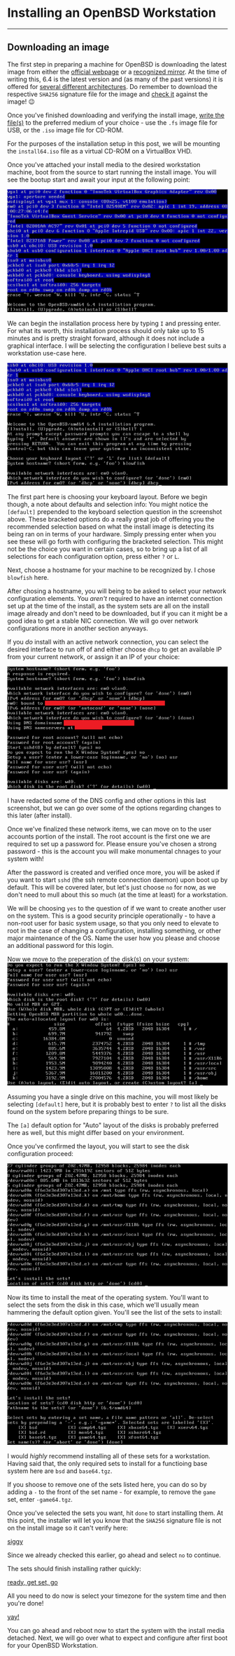 # Installing an OpenBSD Workstation
---

## Downloading an image
The first step in preparing a machine for OpenBSD is downloading the latest image from either the [official webpage](https://www.openbsd.org/faq/faq4.html#Download)
or a [recognized mirror](https://www.openbsd.org/ftp.html). At the time of writing this, 6.4 is the latest version and (as many of the past versions)
it is offered for [several different architectures](https://www.openbsd.org/plat.html). Do remember to download the respective ```SHA256```
signature file for the image and [check it](https://www.openbsd.org/faq/faq4.html#Download) against the image! :wink:

Once you've finished downloading and verifying the install image, [write the file(s)](https://www.openbsd.org/faq/faq4.html#MkInsMedia) to the preferred
 medium of your choice - use the ```.fs``` image file for USB, or the ```.iso``` image file for CD-ROM.
 
 For the purposes of the installation setup in this post, we will be mounting the ```install64.iso``` file as a virtual CD-ROM on a VirtualBox 
 VHD.
 
 Once you've attached your install media to the desired workstation machine, boot from the source to start running the install image.
 You will see the bootup start and await your input at the following point:
 
 ![boot screen](https://raw.githubusercontent.com/RooneyMcNibNug/OpenBSD-Config/master/Workstation/Installation/1boot.png)
 
 We can begin the installation process here by typing ```I``` and pressing enter. For what its worth, this installation process should only take 
 up to 15 minutes and is pretty straight forward, although it does not include a graphical interface. I will be selecting the configuration I believe best
 suits a workstation use-case here.
 
 ![think of a fun hostname!](https://github.com/RooneyMcNibNug/OpenBSD-Config/blob/master/Workstation/Installation/2hostname.png)
 
 The first part here is choosing your keyboard layout. Before we begin though, a note about defaults and selection info:
 You might notice the ```[default]``` prepended to the keyboard selection question in the screenshot above. These bracketed options do a really great
 job of offering you the recommended selection based on what the install image is detecting its being ran on in terms of your hardware. Simply pressing enter 
 when you see these will go forth with configuring the bracketed selection. This might not be the choice you want in certain cases, so to
 bring up a list of all selections for each configuration option, press either ```?``` or ```L```.
 
 Next, choose a hostname for your machine to be recognized by. I chose ```blowfish``` here.
 
 After chosing a hostname, you will being to be asked to select your network configuration elements. You _aren't_ required
 to have an internet connection set up at the time of the install, as the system sets are all on the install image already and don't need
 to be downloaded, but if you can it might be a good idea to get a stable NIC connection. We will go over network configurations
 more in another section anyways.
 
 If you _do_ install with an active network connection, you can select the desired interface to run off of and either choose ```dhcp``` to get an available IP from your current network, or assign it an IP of your choice:
 
 ![get wired](https://github.com/RooneyMcNibNug/OpenBSD-Config/blob/master/Workstation/Installation/3network_and_accounts.png)
 
 I have redacted some of the DNS config and other options in this last screenshot, but we can go over some of the options regarding changes to this later (after install).
 
 Once we've finalized these network items, we can move on to the user accounts portion of the install. The root account is the first one we are required to set up a password for. Please ensure you've chosen a strong password - this is the account you will make monumental chnages to your system with!
 
 After the password is created and verified once more, you will be asked if you want to start ```sshd``` (the ssh remote connection daemon) upon boot up by default. This will be covered later, but let's just choose ```no``` for now, as we don't need to mull about this so much (at the time at least) for a workstation.

We will be choosing ```yes``` to the question of if we want to create another user on the system. This is a good security principle operationally - to have a non-root user for basic system usage, so that you only need to elevate to root in the case of changing a configuration, installing something, or other major maintenance of the OS. Name the user how you please and choose an additional password for this login.

Now we move to the preperation of the disk(s) on your system:
![write here, write now](https://github.com/RooneyMcNibNug/OpenBSD-Config/blob/master/Workstation/Installation/4disks.png)

Assuming you have a single drive on this machine, you will most likely be selecting ```[default]``` here, but it is probably best to enter ```?``` to list all the disks found on the system before preparing things to be sure.

The ```[a]``` default option for "Auto" layout of the disks is probably preferred here as well, but this might differ based on your environment.

Once you've confirmed the layout, you will start to see the disk configuration proceed:

![down the river](https://github.com/RooneyMcNibNug/OpenBSD-Config/blob/master/Workstation/Installation/5disks_continued.png)

Now its time to install the meat of the operating system. You'll want to select the sets from the disk in this case, which we'll usually mean hammering the default option given. You'll see the list of the sets to install:

![packed like sardines](https://github.com/RooneyMcNibNug/OpenBSD-Config/blob/master/Workstation/Installation/6sets.png)

I would _highly_ recommend installing all of these sets for a workstation. Having said that, the only required sets to install for a functioing base system here are ```bsd``` and ```base64.tgz```.

If you shoose to remove one of the sets listed here, you can do so by adding a ```-``` to the front of the set name - for example, to remove the ```game``` set, enter ```-game64.tgz```.

Once you've selected the sets you want, hit ```done``` to start installing them. At this point, the installer will let you know that the ```SHA256``` signature file is not on the install image so it can't verify here:

[siggy](https://github.com/RooneyMcNibNug/OpenBSD-Config/blob/master/Workstation/Installation/7sig.png)

Since we already checked this earlier, go ahead and select ```no``` to continue.

The sets should finish installing rather quickly:

[ready, get set, go](https://github.com/RooneyMcNibNug/OpenBSD-Config/blob/master/Workstation/Installation/8sets_finished.png)

All you need to do now is select your timezone for the system time and then you're done!

[yay!](https://github.com/RooneyMcNibNug/OpenBSD-Config/blob/master/Workstation/Installation/9end.png)

You can go ahead and reboot now to start the system with the install media detached. Next, we will go over what to expect and configure after first boot for your OpenBSD Workstation.
